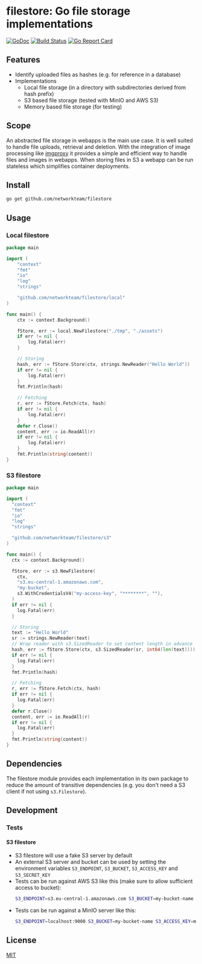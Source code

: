 # filestore: Go file storage implementations

[![GoDoc](https://godoc.org/github.com/networkteam/filestore?status.svg)](https://godoc.org/github.com/networkteam/filestore)
[![Build Status](https://github.com/networkteam/filestore/workflows/run%20tests/badge.svg)](https://github.com/networkteam/filestore/actions?workflow=run%20tests)
[![Go Report Card](https://goreportcard.com/badge/github.com/networkteam/filestore)](https://goreportcard.com/report/github.com/networkteam/filestore)

## Features

* Identify uploaded files as hashes (e.g. for reference in a database)
* Implementations
  * Local file storage (in a directory with subdirectories derived from hash prefix)
  * S3 based file storage (tested with MinIO and AWS S3)
  * Memory based file storage (for testing)

## Scope

An abstracted file storage in webapps is the main use case.
It is well suited to handle file uploads, retrieval and deletion.
With the integration of image processing like [imgproxy](https://imgproxy.net/) it provides a simple and efficient way to handle files and images in webapps.
When storing files in S3 a webapp can be run stateless which simplifies container deployments. 

## Install

```sh
go get github.com/networkteam/filestore
```

## Usage

### Local filestore

```go
package main

import (
	"context"
	"fmt"
	"io"
	"log"
	"strings"

	"github.com/networkteam/filestore/local"
)

func main() {
	ctx := context.Background()

	fStore, err := local.NewFilestore("./tmp", "./assets")
	if err != nil {
		log.Fatal(err)
	}

	// Storing
	hash, err := fStore.Store(ctx, strings.NewReader("Hello World"))
	if err != nil {
		log.Fatal(err)
	}
	fmt.Println(hash)

	// Fetching
	r, err := fStore.Fetch(ctx, hash)
	if err != nil {
		log.Fatal(err)
	}
	defer r.Close()
	content, err := io.ReadAll(r)
	if err != nil {
		log.Fatal(err)
	}
	fmt.Println(string(content))
}
```

### S3 filestore

```go
package main

import (
  "context"
  "fmt"
  "io"
  "log"
  "strings"

  "github.com/networkteam/filestore/s3"
)

func main() {
  ctx := context.Background()

  fStore, err := s3.NewFilestore(
    ctx,
    "s3.eu-central-1.amazonaws.com",
    "my-bucket",
    s3.WithCredentialsV4("my-access-key", "********", ""),
  )
  if err != nil {
    log.Fatal(err)
  }

  // Storing
  text := "Hello World"
  sr := strings.NewReader(text)
  // Wrap reader with s3.SizedReader to set content length in advance
  hash, err := fStore.Store(ctx, s3.SizedReader(sr, int64(len(text))))
  if err != nil {
    log.Fatal(err)
  }
  fmt.Println(hash)

  // Fetching
  r, err := fStore.Fetch(ctx, hash)
  if err != nil {
    log.Fatal(err)
  }
  defer r.Close()
  content, err := io.ReadAll(r)
  if err != nil {
    log.Fatal(err)
  }
  fmt.Println(string(content))
}
```

## Dependencies

The filestore module provides each implementation in its own package to reduce the amount of transitive dependencies (e.g. you don't need a S3 client if not using `s3.Filestore`).

## Development

### Tests

#### S3 filestore

* S3 filestore will use a fake S3 server by default
* An external S3 server and bucket can be used by setting the environment variables `S3_ENDPOINT`, `S3_BUCKET`, `S3_ACCESS_KEY` and `S3_SECRET_KEY`
* Tests can be run against AWS S3 like this (make sure to allow sufficient access to bucket):
    ```sh
    S3_ENDPOINT=s3.eu-central-1.amazonaws.com S3_BUCKET=my-bucket-name S3_ACCESS_KEY=my-access-key S3_SECRET_KEY=******** go test
    ```
* Tests can be run against a MinIO server like this:
    ```sh
    S3_ENDPOINT=localhost:9000 S3_BUCKET=my-bucket-name S3_ACCESS_KEY=my-access-key S3_SECRET_KEY=******** go test
    ```

## License

[MIT](./LICENSE)
